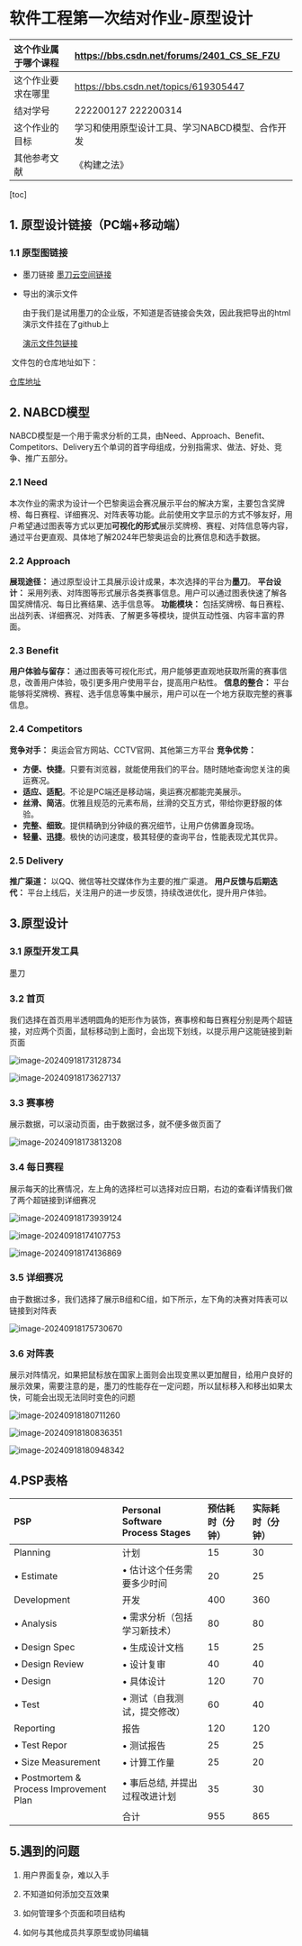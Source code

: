 # 软件工程第一次结对作业-原型设计


| 这个作业属于哪个课程 | https://bbs.csdn.net/forums/2401_CS_SE_FZU      |
| :------------------- | :---------------------------------------------- |
| 这个作业要求在哪里   | https://bbs.csdn.net/topics/619305447           |
| 结对学号             | 222200127 222200314                             |
| 这个作业的目标       | 学习和使用原型设计工具、学习NABCD模型、合作开发 |
| 其他参考文献         | 《构建之法》                                    |

[toc]

## 1. 原型设计链接（PC端+移动端）

### 1.1 原型图链接

- 墨刀链接
  <a href="https://modao.cc/proto/BpK3BVZesjy8r9e16Efh7o/sharing?view_mode=read_only">墨刀云空间链接</a>

- 导出的演示文件

  由于我们是试用墨刀的企业版，不知道是否链接会失效，因此我把导出的html演示文件挂在了github上

  <a href="https://github.com/forExpecto/2024_FZU_SE_works/tree/main/prototype_design">演示文件包链接</a>

​	文件包的仓库地址如下：

​	<a href="https://github.com/forExpecto/2024_FZU_SE_works/tree/main">仓库地址</a>









## 2. NABCD模型

‌NABCD模型‌是一个用于需求分析的工具，由Need、Approach、Benefit、Competitors、Delivery五个单词的首字母组成，分别指需求、做法、好处、竞争、推广五部分。

### 2.1 Need

本次作业的需求为设计一个巴黎奥运会赛况展示平台的解决方案，主要包含奖牌榜、每日赛程、详细赛况、对阵表等功能。此前使用文字显示的方式不够友好，用户希望通过图表等方式以更加**可视化的形式**展示奖牌榜、赛程、对阵信息等内容，通过平台更直观、具体地了解2024年巴黎奥运会的比赛信息和选手数据。

### 2.2 Approach

**展现途径：** 通过原型设计工具展示设计成果，本次选择的平台为**墨刀**。
**平台设计：** 采用列表、对阵图等形式展示各类赛事信息。用户可以通过图表快速了解各国奖牌情况、每日比赛结果、选手信息等。
**功能模块：** 包括奖牌榜、每日赛程、出战列表、详细赛况、对阵表、了解更多等模块，提供互动性强、内容丰富的界面。

### 2.3 Benefit

**用户体验与留存：** 通过图表等可视化形式，用户能够更直观地获取所需的赛事信息，改善用户体验，吸引更多用户使用平台，提高用户粘性。
**信息的整合：** 平台能够将奖牌榜、赛程、选手信息等集中展示，用户可以在一个地方获取完整的赛事信息。

### 2.4 Competitors

**竞争对手：** 奥运会官方网站、CCTV官网、其他第三方平台
**竞争优势：**

- **方便、快捷**。只要有浏览器，就能使用我们的平台。随时随地查询您关注的奥运赛况。
- **适应、适配**。不论是PC端还是移动端，奥运赛况都能完美展示。
- **丝滑、简洁**。优雅且规范的元素布局，丝滑的交互方式，带给你更舒服的体验。
- **完整、细致**。提供精确到分钟级的赛况细节，让用户仿佛置身现场。
- **轻量、迅捷**。极快的访问速度，极其轻便的查询平台，性能表现尤其优异。

### 2.5 Delivery

**推广渠道：** 以QQ、微信等社交媒体作为主要的推广渠道。
**用户反馈与后期迭代：** 平台上线后，关注用户的进一步反馈，持续改进优化，提升用户体验。





## 3.原型设计

### 3.1 原型开发工具

墨刀

### 3.2 首页

我们选择在首页用半透明圆角的矩形作为装饰，赛事榜和每日赛程分别是两个超链接，对应两个页面，鼠标移动到上面时，会出现下划线，以提示用户这能链接到新页面

![image-20240918173128734](C:\Users\86135\Desktop\se\2024_FZU_SE_works\prototype_design\md_img\image-20240918173128734.png)

![image-20240918173627137](C:\Users\86135\Desktop\se\2024_FZU_SE_works\prototype_design\md_img\image-20240918173627137.png)

### 3.3 赛事榜

展示数据，可以滚动页面，由于数据过多，就不便多做页面了

![image-20240918173813208](C:\Users\86135\Desktop\se\2024_FZU_SE_works\prototype_design\md_img\image-20240918173813208.png)

### 3.4 每日赛程

展示每天的比赛情况，左上角的选择栏可以选择对应日期，右边的查看详情我们做了两个超链接到详细赛况

![image-20240918173939124](C:\Users\86135\Desktop\se\2024_FZU_SE_works\prototype_design\md_img\image-20240918173939124.png)

![image-20240918174107753](C:\Users\86135\Desktop\se\2024_FZU_SE_works\prototype_design\md_img\image-20240918174107753.png)

![image-20240918174136869](C:\Users\86135\Desktop\se\2024_FZU_SE_works\prototype_design\md_img\image-20240918174136869.png)

### 3.5 详细赛况

由于数据过多，我们选择了展示B组和C组，如下所示，左下角的决赛对阵表可以链接到对阵表

![image-20240918175730670](C:\Users\86135\Desktop\se\2024_FZU_SE_works\prototype_design\md_img\image-20240918175730670.png)

### 3.6 对阵表

展示对阵情况，如果把鼠标放在国家上面则会出现变黑以更加醒目，给用户良好的展示效果，需要注意的是，墨刀的性能存在一定问题，所以鼠标移入和移出如果太快，可能会出现无法同时变色的问题

![image-20240918180711260](C:\Users\86135\Desktop\se\2024_FZU_SE_works\prototype_design\md_img\image-20240918180711260.png)

![image-20240918180836351](C:\Users\86135\Desktop\se\2024_FZU_SE_works\prototype_design\md_img\image-20240918180836351.png)

![image-20240918180948342](C:\Users\86135\AppData\Roaming\Typora\typora-user-images\image-20240918180948342.png)

## 4.PSP表格

| PSP                                     | Personal Software Process Stages | 预估耗时（分钟） | 实际耗时（分钟） |
| :-------------------------------------- | :------------------------------- | :--------------- | :--------------- |
| Planning                                | 计划                             | 15               | 30               |
| • Estimate                              | • 估计这个任务需要多少时间       | 20               | 25               |
| Development                             | 开发                             | 400              | 360              |
| • Analysis                              | • 需求分析（包括学习新技术）     | 80               | 80               |
| • Design Spec                           | • 生成设计文档                   | 15               | 25               |
| • Design Review                         | • 设计复审                       | 40               | 40               |
| • Design                                | • 具体设计                       | 120              | 70               |
| • Test                                  | • 测试（自我测试，提交修改）     | 60               | 40               |
| Reporting                               | 报告                             | 120              | 120              |
| • Test Repor                            | • 测试报告                       | 25               | 25               |
| • Size Measurement                      | • 计算工作量                     | 25               | 20               |
| • Postmortem & Process Improvement Plan | • 事后总结, 并提出过程改进计划   | 35               | 30               |
|                                         | 合计                             | 955              | 865              |



## 5.遇到的问题

1. 用户界面复杂，难以入手
   
2. 不知道如何添加交互效果
   
3. 如何管理多个页面和项目结构
   
4. 如何与其他成员共享原型或协同编辑
   
